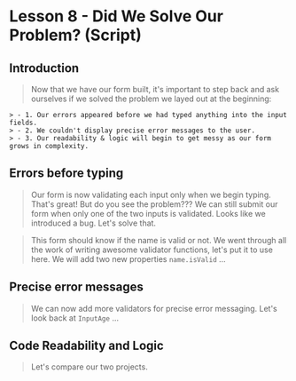 # Lesson 8 - Did We Solve Our Problem? (Script)

## Introduction
> Now that we have our form built, it's important to step back and ask ourselves if we solved the problem we layed out at the beginning: 

    > - 1. Our errors appeared before we had typed anything into the input fields. 
    > - 2. We couldn't display precise error messages to the user. 
    > - 3. Our readability & logic will begin to get messy as our form grows in complexity. 

## Errors before typing 
> Our form is now validating each input only when we begin typing. That's great! But do you see the problem??? We can still submit our form when only one of the two inputs is validated. Looks like we introduced a bug. Let's solve that. 

> This form should know if the name is valid or not. We went through all the work of writing awesome validator functions, let's put it to use here. We will add two new properties `name.isValid` ... 

## Precise error messages
> We can now add more validators for precise error messaging. Let's look back at `InputAge` ... 

## Code Readability and Logic
> Let's compare our two projects. 
